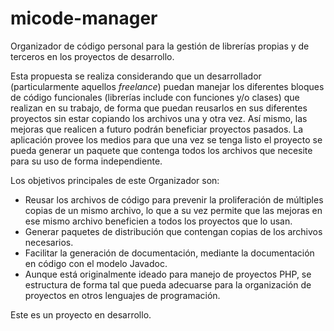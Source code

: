 # micode-manager

Organizador de código personal para la gestión de librerías propias y de terceros en los proyectos de desarrollo.

Esta propuesta se realiza considerando que un desarrollador (particularmente aquellos _freelance_) puedan
manejar los diferentes bloques de código funcionales (librerías include con funciones y/o clases) que realizan
en su trabajo, de forma que puedan reusarlos en sus diferentes proyectos sin estar copiando los archivos una y
otra vez. Así mismo, las mejoras que realicen a futuro podrán beneficiar proyectos pasados. La aplicación
provee los medios para que una vez se tenga listo el proyecto se pueda generar un paquete que contenga todos
los archivos que necesite para su uso de forma independiente.

Los objetivos principales de este Organizador son:

* Reusar los archivos de código para prevenir la proliferación de múltiples copias de un mismo archivo, 
lo que a su vez permite que las mejoras en ese mismo archivo beneficien a todos los proyectos que lo usan.
* Generar paquetes de distribución que contengan copias de los archivos necesarios.
* Facilitar la generación de documentación, mediante la documentación en código con el modelo Javadoc.
* Aunque está originalmente ideado para manejo de proyectos PHP, se estructura de forma tal que pueda adecuarse
para la organización de proyectos en otros lenguajes de programación.

Este es un proyecto en desarrollo.